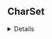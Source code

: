 <section id="CharSet"> <h2>CharSet</h2> 
<details> <summary>Details</summary><br><div id="shove"></div><table>
<thead>
<tr>
<th id="itemTitle">🟩 Actor1.png </th>
</tr>
</thead>
<tbody>
<tr>
<td><br><br><table><tbody><tr><td><img loading="lazy" src="https://raw.githubusercontent.com/jetrotal/OpenRTP-CheckList/default/2000+2003%20RTP/CharSet/Actor1.png?1646860305322" undefined=""></td>
<td id="assetPointer">👉</td>
<td><x><img loading="lazy" src="https://raw.githubusercontent.com/EasyRPG/RTP/master/CharSet/Actor1.png?1646860305322" undefined=""></x> </td></tr></tbody></table>  <table>
</table>
<ul>
<strong>STATUS</strong>: 🟩  Done<br>
<strong>ORIGINALLY FROM</strong>: RPG Maker 2000/2003<br>
<strong>REPLACEMENT AUTHORS/LICENSE</strong>: Marina Navarro Travesset CC-BY<br>
<strong>REPLACEMENT YEAR</strong>: (c) 2010 <br>
<strong>SOURCES</strong>: https://muerteatartajo.blogspot.com
</ul>
</td>
</tr></tbody></table>
<table>
<thead>
<tr>
<th id="itemTitle">⬛ Actor2.png </th>
</tr>
</thead>
<tbody>
<tr>
<td><br><br><table><tbody><tr><td><img loading="lazy" src="https://raw.githubusercontent.com/jetrotal/OpenRTP-CheckList/default/2000+2003%20RTP/CharSet/Actor2.png?1646860305322" undefined=""></td>
<td id="assetPointer">👉</td>
<td><x style="opacity:0.1"><img loading="lazy" src="https://raw.githubusercontent.com/jetrotal/OpenRTP-CheckList/default/2000+2003%20RTP/CharSet/Actor2.png?1646860305322" undefined=""></x> </td></tr></tbody></table>  <table>
</table>
<ul>
<strong>STATUS</strong>: ⬛ Waiting for An Artist<br>
<strong>ORIGINALLY FROM</strong>: RPG Maker 2000/2003<br>
<strong>REPLACEMENT AUTHORS/LICENSE</strong>: No Authors<br>
<strong>REPLACEMENT YEAR</strong>: TBD<br>
<strong>SOURCES</strong>: None
</ul>
</td>
</tr></tbody></table>
<table>
<thead>
<tr>
<th id="itemTitle">⬛ Actor3.png </th>
</tr>
</thead>
<tbody>
<tr>
<td><br><br><table><tbody><tr><td><img loading="lazy" src="https://raw.githubusercontent.com/jetrotal/OpenRTP-CheckList/default/2000+2003%20RTP/CharSet/Actor3.png?1646860305322" undefined=""></td>
<td id="assetPointer">👉</td>
<td><x style="opacity:0.1"><img loading="lazy" src="https://raw.githubusercontent.com/jetrotal/OpenRTP-CheckList/default/2000+2003%20RTP/CharSet/Actor3.png?1646860305322" undefined=""></x> </td></tr></tbody></table>  <table>
</table>
<ul>
<strong>STATUS</strong>: ⬛ Waiting for An Artist<br>
<strong>ORIGINALLY FROM</strong>: RPG Maker 2000/2003<br>
<strong>REPLACEMENT AUTHORS/LICENSE</strong>: No Authors<br>
<strong>REPLACEMENT YEAR</strong>: TBD<br>
<strong>SOURCES</strong>: None
</ul>
</td>
</tr></tbody></table>
<table>
<thead>
<tr>
<th id="itemTitle">⬛ Actor4.png </th>
</tr>
</thead>
<tbody>
<tr>
<td><br><br><table><tbody><tr><td><img loading="lazy" src="https://raw.githubusercontent.com/jetrotal/OpenRTP-CheckList/default/2000+2003%20RTP/CharSet/Actor4.png?1646860305322" undefined=""></td>
<td id="assetPointer">👉</td>
<td><x style="opacity:0.1"><img loading="lazy" src="https://raw.githubusercontent.com/jetrotal/OpenRTP-CheckList/default/2000+2003%20RTP/CharSet/Actor4.png?1646860305322" undefined=""></x> </td></tr></tbody></table>  <table>
</table>
<ul>
<strong>STATUS</strong>: ⬛ Waiting for An Artist<br>
<strong>ORIGINALLY FROM</strong>: RPG Maker 2000/2003<br>
<strong>REPLACEMENT AUTHORS/LICENSE</strong>: No Authors<br>
<strong>REPLACEMENT YEAR</strong>: TBD<br>
<strong>SOURCES</strong>: None
</ul>
</td>
</tr></tbody></table>
<table>
<thead>
<tr>
<th id="itemTitle">⬛ Animal.png </th>
</tr>
</thead>
<tbody>
<tr>
<td><br><br><table><tbody><tr><td><img loading="lazy" src="https://raw.githubusercontent.com/jetrotal/OpenRTP-CheckList/default/2000+2003%20RTP/CharSet/Animal.png?1646860305322" undefined=""></td>
<td id="assetPointer">👉</td>
<td><x style="opacity:0.1"><img loading="lazy" src="https://raw.githubusercontent.com/jetrotal/OpenRTP-CheckList/default/2000+2003%20RTP/CharSet/Animal.png?1646860305322" undefined=""></x> </td></tr></tbody></table>  <table>
</table>
<ul>
<strong>STATUS</strong>: ⬛ Waiting for An Artist<br>
<strong>ORIGINALLY FROM</strong>: RPG Maker 2000/2003<br>
<strong>REPLACEMENT AUTHORS/LICENSE</strong>: No Authors<br>
<strong>REPLACEMENT YEAR</strong>: TBD<br>
<strong>SOURCES</strong>: None
</ul>
</td>
</tr></tbody></table>
<table>
<thead>
<tr>
<th id="itemTitle">⬛ Monster1.png </th>
</tr>
</thead>
<tbody>
<tr>
<td><br><br><table><tbody><tr><td><img loading="lazy" src="https://raw.githubusercontent.com/jetrotal/OpenRTP-CheckList/default/2000+2003%20RTP/CharSet/Monster1.png?1646860305322" undefined=""></td>
<td id="assetPointer">👉</td>
<td><x style="opacity:0.1"><img loading="lazy" src="https://raw.githubusercontent.com/jetrotal/OpenRTP-CheckList/default/2000+2003%20RTP/CharSet/Monster1.png?1646860305322" undefined=""></x> </td></tr></tbody></table>  <table>
</table>
<ul>
<strong>STATUS</strong>: ⬛ Waiting for An Artist<br>
<strong>ORIGINALLY FROM</strong>: RPG Maker 2000/2003<br>
<strong>REPLACEMENT AUTHORS/LICENSE</strong>: No Authors<br>
<strong>REPLACEMENT YEAR</strong>: TBD<br>
<strong>SOURCES</strong>: None
</ul>
</td>
</tr></tbody></table>
<table>
<thead>
<tr>
<th id="itemTitle">⬛ Monster2.png </th>
</tr>
</thead>
<tbody>
<tr>
<td><br><br><table><tbody><tr><td><img loading="lazy" src="https://raw.githubusercontent.com/jetrotal/OpenRTP-CheckList/default/2000+2003%20RTP/CharSet/Monster2.png?1646860305322" undefined=""></td>
<td id="assetPointer">👉</td>
<td><x style="opacity:0.1"><img loading="lazy" src="https://raw.githubusercontent.com/jetrotal/OpenRTP-CheckList/default/2000+2003%20RTP/CharSet/Monster2.png?1646860305322" undefined=""></x> </td></tr></tbody></table>  <table>
</table>
<ul>
<strong>STATUS</strong>: ⬛ Waiting for An Artist<br>
<strong>ORIGINALLY FROM</strong>: RPG Maker 2000/2003<br>
<strong>REPLACEMENT AUTHORS/LICENSE</strong>: No Authors<br>
<strong>REPLACEMENT YEAR</strong>: TBD<br>
<strong>SOURCES</strong>: None
</ul>
</td>
</tr></tbody></table>
<table>
<thead>
<tr>
<th id="itemTitle">🟩 Object1.png </th>
</tr>
</thead>
<tbody>
<tr>
<td><br><br><table><tbody><tr><td><img loading="lazy" src="https://raw.githubusercontent.com/jetrotal/OpenRTP-CheckList/default/2000+2003%20RTP/CharSet/Object1.png?1646860305322" undefined=""></td>
<td id="assetPointer">👉</td>
<td><x><img loading="lazy" src="https://raw.githubusercontent.com/EasyRPG/RTP/master/CharSet/Object1.png?1646860305322" undefined=""></x> </td></tr></tbody></table>  <table>
</table>
<ul>
<strong>STATUS</strong>: 🟩  Done<br>
<strong>ORIGINALLY FROM</strong>: RPG Maker 2000/2003<br>
<strong>REPLACEMENT AUTHORS/LICENSE</strong>: Tom Lemmens, Blarumyrran CC0 (original chest)<br>
<strong>REPLACEMENT YEAR</strong>: (c) 2017 <br>
<strong>SOURCES</strong>: https://github.com/lemtom
</ul>
</td>
</tr></tbody></table>
<table>
<thead>
<tr>
<th id="itemTitle">⬛ Object2.png </th>
</tr>
</thead>
<tbody>
<tr>
<td><br><br><table><tbody><tr><td><img loading="lazy" src="https://raw.githubusercontent.com/jetrotal/OpenRTP-CheckList/default/2000+2003%20RTP/CharSet/Object2.png?1646860305322" undefined=""></td>
<td id="assetPointer">👉</td>
<td><x style="opacity:0.1"><img loading="lazy" src="https://raw.githubusercontent.com/jetrotal/OpenRTP-CheckList/default/2000+2003%20RTP/CharSet/Object2.png?1646860305322" undefined=""></x> </td></tr></tbody></table>  <table>
</table>
<ul>
<strong>STATUS</strong>: ⬛ Waiting for An Artist<br>
<strong>ORIGINALLY FROM</strong>: RPG Maker 2000/2003<br>
<strong>REPLACEMENT AUTHORS/LICENSE</strong>: No Authors<br>
<strong>REPLACEMENT YEAR</strong>: TBD<br>
<strong>SOURCES</strong>: None
</ul>
</td>
</tr></tbody></table>
<table>
<thead>
<tr>
<th id="itemTitle">⬛ People1.png </th>
</tr>
</thead>
<tbody>
<tr>
<td><br><br><table><tbody><tr><td><img loading="lazy" src="https://raw.githubusercontent.com/jetrotal/OpenRTP-CheckList/default/2000+2003%20RTP/CharSet/People1.png?1646860305322" undefined=""></td>
<td id="assetPointer">👉</td>
<td><x style="opacity:0.1"><img loading="lazy" src="https://raw.githubusercontent.com/jetrotal/OpenRTP-CheckList/default/2000+2003%20RTP/CharSet/People1.png?1646860305322" undefined=""></x> </td></tr></tbody></table>  <table>
</table>
<ul>
<strong>STATUS</strong>: ⬛ Waiting for An Artist<br>
<strong>ORIGINALLY FROM</strong>: RPG Maker 2000/2003<br>
<strong>REPLACEMENT AUTHORS/LICENSE</strong>: No Authors<br>
<strong>REPLACEMENT YEAR</strong>: TBD<br>
<strong>SOURCES</strong>: None
</ul>
</td>
</tr></tbody></table>
<table>
<thead>
<tr>
<th id="itemTitle">⬛ People2.png </th>
</tr>
</thead>
<tbody>
<tr>
<td><br><br><table><tbody><tr><td><img loading="lazy" src="https://raw.githubusercontent.com/jetrotal/OpenRTP-CheckList/default/2000+2003%20RTP/CharSet/People2.png?1646860305322" undefined=""></td>
<td id="assetPointer">👉</td>
<td><x style="opacity:0.1"><img loading="lazy" src="https://raw.githubusercontent.com/jetrotal/OpenRTP-CheckList/default/2000+2003%20RTP/CharSet/People2.png?1646860305322" undefined=""></x> </td></tr></tbody></table>  <table>
</table>
<ul>
<strong>STATUS</strong>: ⬛ Waiting for An Artist<br>
<strong>ORIGINALLY FROM</strong>: RPG Maker 2000/2003<br>
<strong>REPLACEMENT AUTHORS/LICENSE</strong>: No Authors<br>
<strong>REPLACEMENT YEAR</strong>: TBD<br>
<strong>SOURCES</strong>: None
</ul>
</td>
</tr></tbody></table>
<table>
<thead>
<tr>
<th id="itemTitle">⬛ People3.png </th>
</tr>
</thead>
<tbody>
<tr>
<td><br><br><table><tbody><tr><td><img loading="lazy" src="https://raw.githubusercontent.com/jetrotal/OpenRTP-CheckList/default/2000+2003%20RTP/CharSet/People3.png?1646860305322" undefined=""></td>
<td id="assetPointer">👉</td>
<td><x style="opacity:0.1"><img loading="lazy" src="https://raw.githubusercontent.com/jetrotal/OpenRTP-CheckList/default/2000+2003%20RTP/CharSet/People3.png?1646860305322" undefined=""></x> </td></tr></tbody></table>  <table>
</table>
<ul>
<strong>STATUS</strong>: ⬛ Waiting for An Artist<br>
<strong>ORIGINALLY FROM</strong>: RPG Maker 2000/2003<br>
<strong>REPLACEMENT AUTHORS/LICENSE</strong>: No Authors<br>
<strong>REPLACEMENT YEAR</strong>: TBD<br>
<strong>SOURCES</strong>: None
</ul>
</td>
</tr></tbody></table>
<table>
<thead>
<tr>
<th id="itemTitle">⬛ People4.png </th>
</tr>
</thead>
<tbody>
<tr>
<td><br><br><table><tbody><tr><td><img loading="lazy" src="https://raw.githubusercontent.com/jetrotal/OpenRTP-CheckList/default/2000+2003%20RTP/CharSet/People4.png?1646860305322" undefined=""></td>
<td id="assetPointer">👉</td>
<td><x style="opacity:0.1"><img loading="lazy" src="https://raw.githubusercontent.com/jetrotal/OpenRTP-CheckList/default/2000+2003%20RTP/CharSet/People4.png?1646860305322" undefined=""></x> </td></tr></tbody></table>  <table>
</table>
<ul>
<strong>STATUS</strong>: ⬛ Waiting for An Artist<br>
<strong>ORIGINALLY FROM</strong>: RPG Maker 2000/2003<br>
<strong>REPLACEMENT AUTHORS/LICENSE</strong>: No Authors<br>
<strong>REPLACEMENT YEAR</strong>: TBD<br>
<strong>SOURCES</strong>: None
</ul>
</td>
</tr></tbody></table>
<table>
<thead>
<tr>
<th id="itemTitle">⬛ People5.png </th>
</tr>
</thead>
<tbody>
<tr>
<td><br><br><table><tbody><tr><td><img loading="lazy" src="https://raw.githubusercontent.com/jetrotal/OpenRTP-CheckList/default/2000+2003%20RTP/CharSet/People5.png?1646860305322" undefined=""></td>
<td id="assetPointer">👉</td>
<td><x style="opacity:0.1"><img loading="lazy" src="https://raw.githubusercontent.com/jetrotal/OpenRTP-CheckList/default/2000+2003%20RTP/CharSet/People5.png?1646860305322" undefined=""></x> </td></tr></tbody></table>  <table>
</table>
<ul>
<strong>STATUS</strong>: ⬛ Waiting for An Artist<br>
<strong>ORIGINALLY FROM</strong>: RPG Maker 2000/2003<br>
<strong>REPLACEMENT AUTHORS/LICENSE</strong>: No Authors<br>
<strong>REPLACEMENT YEAR</strong>: TBD<br>
<strong>SOURCES</strong>: None
</ul>
</td>
</tr></tbody></table>
<table>
<thead>
<tr>
<th id="itemTitle">⬛ Vehicles.png </th>
</tr>
</thead>
<tbody>
<tr>
<td><br><br><table><tbody><tr><td><img loading="lazy" src="https://raw.githubusercontent.com/jetrotal/OpenRTP-CheckList/default/2000+2003%20RTP/CharSet/Vehicles.png?1646860305322" undefined=""></td>
<td id="assetPointer">👉</td>
<td><x style="opacity:0.1"><img loading="lazy" src="https://raw.githubusercontent.com/jetrotal/OpenRTP-CheckList/default/2000+2003%20RTP/CharSet/Vehicles.png?1646860305322" undefined=""></x> </td></tr></tbody></table>  <table>
</table>
<ul>
<strong>STATUS</strong>: ⬛ Waiting for An Artist<br>
<strong>ORIGINALLY FROM</strong>: RPG Maker 2000/2003<br>
<strong>REPLACEMENT AUTHORS/LICENSE</strong>: No Authors<br>
<strong>REPLACEMENT YEAR</strong>: TBD<br>
<strong>SOURCES</strong>: None
</ul>
</td>
</tr></tbody></table>
</details></section>
